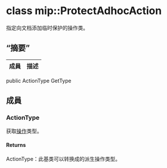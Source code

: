 # <a name="class-mipprotectadhocaction"></a>class mip::ProtectAdhocAction 
指定向文档添加临时保护的操作类。
## <a name="summary"></a>“摘要”
 成員                        | 描述                                
--------------------------------|---------------------------------------------
public ActionType GetType
## <a name="members"></a>成員
### <a name="actiontype"></a>ActionType
获取[操作](#classmip_1_1_action)类型。
#### <a name="returns"></a>Returns
ActionType：此基类可以转换成的派生操作类型。